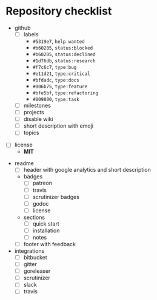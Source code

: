 # Repository checklist

- github
  - [ ] labels
    - `#5319e7`, `help wanted`
    - `#b60205`, `status:blocked`
    - `#b60205`, `status:declined`
    - `#1d76db`, `status:research`
    - `#f7c6c7`, `type:bug`
    - `#e11d21`, `type:critical`
    - `#bfdadc`, `type:docs`
    - `#006b75`, `type:feature`
    - `#bfe5bf`, `type:refactoring`
    - `#009800`, `type:task`
  - [ ] milestones
  - [ ] projects
  - [ ] disable wiki
  - [ ] short description with emoji
  - [ ] topics
- [ ] license
  - **MIT**
- readme
  - [ ] header with google analytics and short description
  - badges
    - [ ] patreon
    - [ ] travis
    - [ ] scrutinizer badges
    - [ ] godoc
    - [ ] license
  - sections
    - [ ] quick start
    - [ ] installation
    - [ ] notes
  - [ ] footer with feedback
- integrations
  - [ ] bitbucket
  - [ ] gitter
  - [ ] goreleaser
  - [ ] scrutinizer
  - [ ] slack
  - [ ] travis
